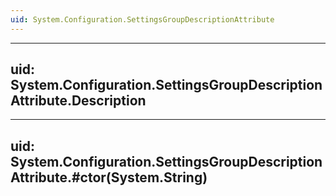 ```yaml
---
uid: System.Configuration.SettingsGroupDescriptionAttribute
---
```


---
uid: System.Configuration.SettingsGroupDescriptionAttribute.Description
---

---
uid: System.Configuration.SettingsGroupDescriptionAttribute.#ctor(System.String)
---
